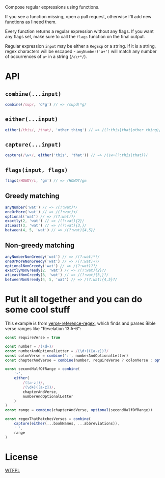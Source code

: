 Compose regular expressions using functions.

If you see a function missing, open a pull request, otherwise I'll add new functions as I need them.

Every function returns a regular expression without any flags.  If you want any flags set, make sure to call the `flags` function on the final output.

Regular expression `input` may be either a `RegExp` or a string.  If it is a string, regex characters will be escaped - `anyNumber('a+')` will match any number of occurrences of `a+` in a string (`/a\+*/`).

# API

<!--js
const {
	combine,
	flags,
	capture,
	either,

	anyNumber,
	oneOrMore,
	optional,
	exactly,
	atLeast,
	between,

	anyNumberNonGreedy,
	oneOrMoreNonGreedy,
	optionalNonGreedy,
	exactlyNonGreedy,
	atLeastNonGreedy,
	betweenNonGreedy,

} = require('./')
-->

## `combine(...input)`

```js
combine(/sup/, 'd*g') // => /supd\*g/
```

## `either(...input)`

```js
either(/this/, /that/, 'other thing') // => /(?:this|that|other thing)/
```

## `capture(...input)`

```js
capture(/\w+/, either('this', 'that')) // => /(\w+(?:this|that))/
```

## `flags(input, flags)`

```js
flags(/HOWDY/i, 'gm') // => /HOWDY/gm
```

## Greedy matching

```js
anyNumber('wat') // => /(?:wat)*/
oneOrMore('wat') // => /(?:wat)+/
optional('wat') // => /(?:wat)?/
exactly(2, 'wat') // => /(?:wat){2}/
atLeast(3, 'wat') // => /(?:wat){3,}/
between(4, 5, 'wat') // => /(?:wat){4,5}/
```

## Non-greedy matching

```js
anyNumberNonGreedy('wat') // => /(?:wat)*?/
oneOrMoreNonGreedy('wat') // => /(?:wat)+?/
optionalNonGreedy('wat') // => /(?:wat)??/
exactlyNonGreedy(2, 'wat') // => /(?:wat){2}?/
atLeastNonGreedy(3, 'wat') // => /(?:wat){3,}?/
betweenNonGreedy(4, 5, 'wat') // => /(?:wat){4,5}?/
```

# Put it all together and you can do some cool stuff

This example is from [verse-reference-regex](https://github.com/tehshrike/verse-reference-regex), which finds and parses Bible verse ranges like "Revelation 13:5-6":

<!--js
const bookNames = []
const abbreviations = []
-->

```js
const requireVerse = true

const number = /(\d+)/
const numberAndOptionalLetter = /(\d+)([a-z])?/
const colonVerse = combine(':', numberAndOptionalLetter)
const chapterAndVerse = combine(number, requireVerse ? colonVerse : optional(colonVerse))

const secondHalfOfRange = combine(
	'-',
	either(
		/([a-z])/,
		/(\d+)([a-z])/,
		chapterAndVerse,
		numberAndOptionalLetter
	)
)
const range = combine(chapterAndVerse, optional(secondHalfOfRange))

const regexThatMatchesVerses = combine(
	capture(either(...bookNames, ...abbreviations)),
	' ',
	range
)
```

# License

[WTFPL](http://wtfpl2.com)
